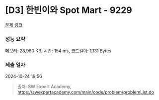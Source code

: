 # [D3] 한빈이와 Spot Mart - 9229 

[문제 링크](https://swexpertacademy.com/main/code/problem/problemDetail.do?contestProbId=AW8Wj7cqbY0DFAXN) 

### 성능 요약

메모리: 28,960 KB, 시간: 154 ms, 코드길이: 1,131 Bytes

### 제출 일자

2024-10-24 19:56



> 출처: SW Expert Academy, https://swexpertacademy.com/main/code/problem/problemList.do